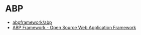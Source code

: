 # ABP

- [abpframework/abp](https://github.com/abpframework/abp)
- [ABP Framework - Open Source Web Application Framework](https://abp.io/)
